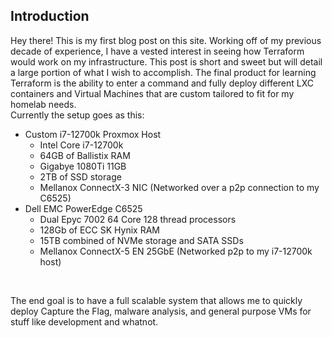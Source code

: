 ## Introduction

Hey there! This is my first blog post on this site. Working off of my previous decade of experience, 
I have a vested interest in seeing how Terraform would work on my infrastructure. This post is short and sweet but will detail a large portion of what I wish to accomplish.
The final product for learning Terraform is the ability to enter a command and fully deploy different LXC containers and Virtual Machines that are custom tailored to fit for my homelab needs.
<br>
Currently the setup goes as this:
   - Custom i7-12700k Proxmox Host
       - Intel Core i7-12700k
       - 64GB of Ballistix RAM
       - Gigabye 1080Ti 11GB
       - 2TB of SSD storage
       - Mellanox ConnectX-3 NIC (Networked over a p2p connection to my C6525)
   - Dell EMC PowerEdge C6525
       - Dual Epyc 7002 64 Core 128 thread processors
       - 128Gb of ECC SK Hynix RAM
       - 15TB combined of NVMe storage and SATA SSDs
       - Mellanox ConnectX-5 EN 25GbE (Networked p2p to my i7-12700k host)
<br>

The end goal is to have a full scalable system that allows me to quickly deploy Capture the Flag, malware analysis, and general purpose VMs for stuff like development and whatnot.